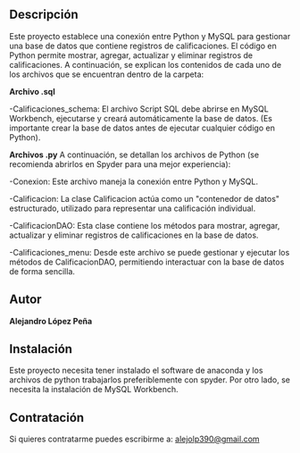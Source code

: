 ## Descripción
Este proyecto establece una conexión entre Python y MySQL para gestionar una base de datos que contiene registros de calificaciones. El código en Python permite mostrar, agregar, actualizar y eliminar registros de calificaciones. A continuación, se explican los contenidos de cada uno de los archivos que se encuentran dentro de la carpeta:

**Archivo .sql**

-Calificaciones_schema: El archivo Script SQL debe abrirse en MySQL Workbench, ejecutarse y creará automáticamente la base de datos. (Es importante crear la base de datos antes de ejecutar cualquier código en Python).

**Archivos .py**
A continuación, se detallan los archivos de Python (se recomienda abrirlos en Spyder para una mejor experiencia):

-Conexion: Este archivo maneja la conexión entre Python y MySQL.

-Calificacion: La clase Calificacion actúa como un "contenedor de datos" estructurado, utilizado para representar una calificación individual.

-CalificacionDAO: Esta clase contiene los métodos para mostrar, agregar, actualizar y eliminar registros de calificaciones en la base de datos.

-Calificaciones_menu: Desde este archivo se puede gestionar y ejecutar los métodos de CalificacionDAO, permitiendo interactuar con la base de datos de forma sencilla.




## Autor
**Alejandro López Peña**

## Instalación
Este proyecto necesita tener instalado el software de anaconda y los archivos de python trabajarlos preferiblemente con spyder. Por otro lado, se necesita la instalación de MySQL Workbench.

## Contratación
Si quieres contratarme puedes escribirme a: alejolp390@gmail.com

